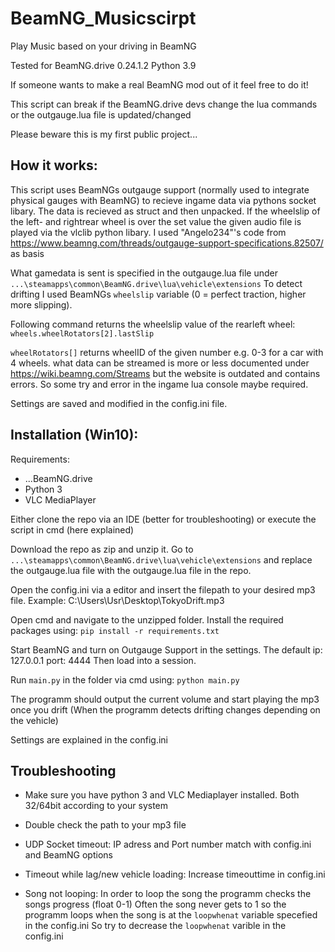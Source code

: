 # BeamNG_Musicscirpt
Play Music based on your driving in BeamNG

Tested for BeamNG.drive 0.24.1.2
Python 3.9

If someone wants to make a real BeamNG mod out of it feel free to do it!

This script can break if the BeamNG.drive devs change the lua commands or the outgauge.lua file is updated/changed

Please beware this is my first public project...

## How it works:

This script uses BeamNGs outgauge support (normally used to integrate physical gauges with BeamNG)
to recieve ingame data via pythons socket libary.
The data is recieved as struct and then unpacked.
If the wheelslip of the left- and rightrear wheel is over the set value the given audio file is played via the vlclib python libary.
I used "Angelo234"'s code from https://www.beamng.com/threads/outgauge-support-specifications.82507/ as basis

What gamedata is sent is specified in the outgauge.lua file under `...\steamapps\common\BeamNG.drive\lua\vehicle\extensions`
To detect drifting I used BeamNGs `wheelslip` variable (0 = perfect traction, higher more slipping).

Following command returns the wheelslip value of the rearleft wheel:
`wheels.wheelRotators[2].lastSlip`

`wheelRotators[]` returns wheelID of the given number e.g. 0-3 for a car with 4 wheels.
what data can be streamed is more or less documented under https://wiki.beamng.com/Streams but the website is outdated and contains errors.
So some try and error in the ingame lua console maybe required.

Settings are saved and modified in the config.ini file.

## Installation (Win10):

Requirements:
- ...BeamNG.drive
- Python 3
- VLC MediaPlayer

Either clone the repo via an IDE (better for troubleshooting) or execute the script in cmd (here explained)

Download the repo as zip and unzip it.
Go to `...\steamapps\common\BeamNG.drive\lua\vehicle\extensions` and replace the outgauge.lua file with the outgauge.lua file in the repo.

Open the config.ini via a editor and insert the filepath to your desired mp3 file.
Example: C:\Users\Usr\Desktop\TokyoDrift.mp3

Open cmd and navigate to the unzipped folder.
Install the required packages using:
`pip install -r requirements.txt`

Start BeamNG and turn on Outgauge Support in the settings.
The default ip: 127.0.0.1 port: 4444
Then load into a session.

Run `main.py` in the folder via cmd using:
`python main.py`

The programm should output the current volume and start playing the mp3 once you drift
(When the programm detects drifting changes depending on the vehicle)

Settings are explained in the config.ini

## Troubleshooting

- Make sure you have python 3 and VLC Mediaplayer installed. Both 32/64bit according to your system

- Double check the path to your mp3 file

- UDP Socket timeout:
IP adress and Port number match with config.ini and BeamNG options

- Timeout while lag/new vehicle loading:
Increase timeouttime in config.ini

- Song not looping:
In order to loop the song the programm checks the songs progress (float 0-1)
Often the song never gets to 1 so the programm loops when the song is at the `loopwhenat` variable specefied in the config.ini
So try to decrease the `loopwhenat` varible in the config.ini

